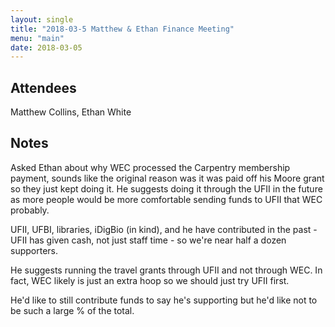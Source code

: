 ```yaml
---
layout: single
title: "2018-03-5 Matthew & Ethan Finance Meeting"
menu: "main"
date: 2018-03-05
---
```


## Attendees

Matthew Collins, Ethan White

## Notes

Asked Ethan about why WEC processed the Carpentry membership payment, sounds like the original reason was it was paid off his Moore grant so they just kept doing it. He suggests doing it through the UFII in the future as more people would be more comfortable sending funds to UFII that WEC probably. 

UFII, UFBI, libraries, iDigBio (in kind), and he have contributed in the past - UFII has given cash, not just staff time - so we're near half a dozen supporters.

He suggests running the travel grants through UFII and not through WEC. In fact, WEC likely is just an extra hoop so we should just try UFII first.

He'd like to still contribute funds to say he's supporting but he'd like not to be such a large % of the total.